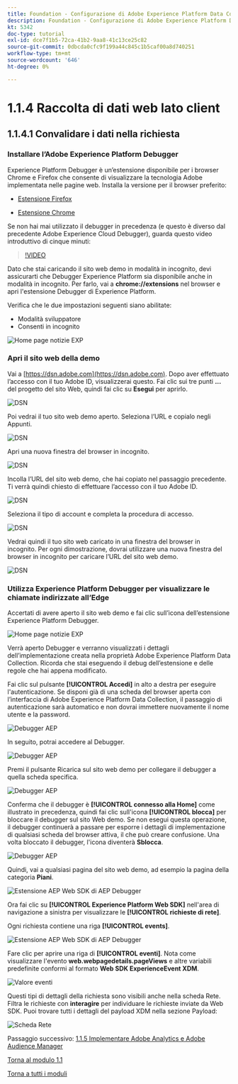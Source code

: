 ```yaml
---
title: Foundation - Configurazione di Adobe Experience Platform Data Collection e dell’estensione Web SDK - Raccolta dati web lato client
description: Foundation - Configurazione di Adobe Experience Platform Data Collection e dell’estensione Web SDK - Raccolta dati web lato client
kt: 5342
doc-type: tutorial
exl-id: dce7f1b5-72ca-41b2-9aa8-41c13ce25c82
source-git-commit: 0dbcda0cfc9f199a44c845c1b5caf00a8d740251
workflow-type: tm+mt
source-wordcount: '646'
ht-degree: 0%

---
```


# 1.1.4 Raccolta di dati web lato client

## 1.1.4.1 Convalidare i dati nella richiesta

### Installare l’Adobe Experience Platform Debugger

Experience Platform Debugger è un’estensione disponibile per i browser Chrome e Firefox che consente di visualizzare la tecnologia Adobe implementata nelle pagine web. Installa la versione per il browser preferito:

- [Estensione Firefox](https://addons.mozilla.org/it/firefox/addon/adobe-experience-platform-dbg/)

- [Estensione Chrome](https://chrome.google.com/webstore/detail/adobe-experience-platform/bfnnokhpnncpkdmbokanobigaccjkpob)

Se non hai mai utilizzato il debugger in precedenza (e questo è diverso dal precedente Adobe Experience Cloud Debugger), guarda questo video introduttivo di cinque minuti:

>[!VIDEO](https://video.tv.adobe.com/v/32156?quality=12&learn=on)

Dato che stai caricando il sito web demo in modalità in incognito, devi assicurarti che Debugger Experience Platform sia disponibile anche in modalità in incognito. Per farlo, vai a **chrome://extensions** nel browser e apri l&#39;estensione Debugger di Experience Platform.

Verifica che le due impostazioni seguenti siano abilitate:

- Modalità sviluppatore
- Consenti in incognito

![Home page notizie EXP](./images/ext1.png)

### Apri il sito web della demo

Vai a [https://dsn.adobe.com](https://dsn.adobe.com). Dopo aver effettuato l’accesso con il tuo Adobe ID, visualizzerai questo. Fai clic sui tre punti **...** del progetto del sito Web, quindi fai clic su **Esegui** per aprirlo.

![DSN](.//images/web8.png)

Poi vedrai il tuo sito web demo aperto. Seleziona l’URL e copialo negli Appunti.

![DSN](./../../gettingstarted/gettingstarted/images/web3.png)

Apri una nuova finestra del browser in incognito.

![DSN](./../../gettingstarted/gettingstarted/images/web4.png)

Incolla l’URL del sito web demo, che hai copiato nel passaggio precedente. Ti verrà quindi chiesto di effettuare l’accesso con il tuo Adobe ID.

![DSN](./../../gettingstarted/gettingstarted/images/web5.png)

Seleziona il tipo di account e completa la procedura di accesso.

![DSN](./../../gettingstarted/gettingstarted/images/web6.png)

Vedrai quindi il tuo sito web caricato in una finestra del browser in incognito. Per ogni dimostrazione, dovrai utilizzare una nuova finestra del browser in incognito per caricare l’URL del sito web demo.

![DSN](./../../gettingstarted/gettingstarted/images/web7.png)

### Utilizza Experience Platform Debugger per visualizzare le chiamate indirizzate all’Edge

Accertati di avere aperto il sito web demo e fai clic sull’icona dell’estensione Experience Platform Debugger.

![Home page notizie EXP](./images/ext2.png)

Verrà aperto Debugger e verranno visualizzati i dettagli dell’implementazione creata nella proprietà Adobe Experience Platform Data Collection. Ricorda che stai eseguendo il debug dell’estensione e delle regole che hai appena modificato.

Fai clic sul pulsante **[!UICONTROL Accedi]** in alto a destra per eseguire l&#39;autenticazione. Se disponi già di una scheda del browser aperta con l’interfaccia di Adobe Experience Platform Data Collection, il passaggio di autenticazione sarà automatico e non dovrai immettere nuovamente il nome utente e la password.

![Debugger AEP](./images/validate2.png)

In seguito, potrai accedere al Debugger.

![Debugger AEP](./images/validate2ab.png)

Premi il pulsante Ricarica sul sito web demo per collegare il debugger a quella scheda specifica.

![Debugger AEP](./images/validate2a.png)

Conferma che il debugger è **[!UICONTROL connesso alla Home]** come illustrato in precedenza, quindi fai clic sull&#39;icona **[!UICONTROL blocca]** per bloccare il debugger sul sito Web demo. Se non esegui questa operazione, il debugger continuerà a passare per esporre i dettagli di implementazione di qualsiasi scheda del browser attiva, il che può creare confusione. Una volta bloccato il debugger, l&#39;icona diventerà **Sblocca**.

![Debugger AEP](./images/validate3.png)

Quindi, vai a qualsiasi pagina del sito web demo, ad esempio la pagina della categoria **Piani**.

![Estensione AEP Web SDK di AEP Debugger](./images/validate4.png)

Ora fai clic su **[!UICONTROL Experience Platform Web SDK]** nell&#39;area di navigazione a sinistra per visualizzare le **[!UICONTROL richieste di rete]**.

Ogni richiesta contiene una riga **[!UICONTROL events]**.

![Estensione AEP Web SDK di AEP Debugger](./images/validate5.png)

Fare clic per aprire una riga di **[!UICONTROL eventi]**. Nota come visualizzare l&#39;evento **web.webpagedetails.pageViews** e altre variabili predefinite conformi al formato **Web SDK ExperienceEvent XDM**.

![Valore eventi](./images/validate8.png)

Questi tipi di dettagli della richiesta sono visibili anche nella scheda Rete. Filtra le richieste con **interagire** per individuare le richieste inviate da Web SDK. Puoi trovare tutti i dettagli del payload XDM nella sezione Payload:

![Scheda Rete](./images/validate9.png)

Passaggio successivo: [1.1.5 Implementare Adobe Analytics e Adobe Audience Manager](./ex5.md)

[Torna al modulo 1.1](./data-ingestion-launch-web-sdk.md)

[Torna a tutti i moduli](./../../../overview.md)
